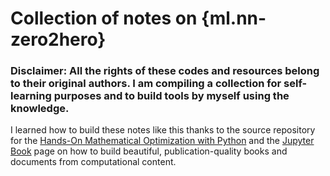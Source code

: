 # Collection of notes on {ml.nn-zero2hero}

### Disclaimer: All the rights of these codes and resources belong to their original authors. I am compiling a collection for self-learning purposes and to build tools by myself using the knowledge.

I learned how to build these notes like this thanks to the source repository for the [Hands-On Mathematical Optimization with Python](https://github.com/mobook/MO-book) and the [Jupyter Book](https://jupyterbook.org/en/stable/start/build.html) page on how to build beautiful, publication-quality books and documents from computational content.